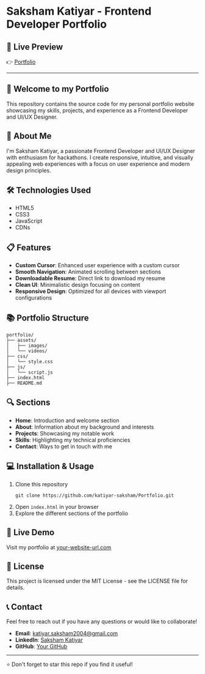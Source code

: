 # Saksham Katiyar - Frontend Developer Portfolio

## 🚀 Live Preview

👉 [Portfolio](http://sakshamkatiyar.vercel.app/)

---

## 👋 Welcome to my Portfolio

This repository contains the source code for my personal portfolio website showcasing my skills, projects, and experience as a Frontend Developer and UI/UX Designer.

## 🚀 About Me

I'm Saksham Katiyar, a passionate Frontend Developer and UI/UX Designer with enthusiasm for hackathons. I create responsive, intuitive, and visually appealing web experiences with a focus on user experience and modern design principles.

## 🛠️ Technologies Used

- HTML5
- CSS3
- JavaScript
- CDNs

## 📋 Features

- **Custom Cursor**: Enhanced user experience with a custom cursor
- **Smooth Navigation**: Animated scrolling between sections
- **Downloadable Resume**: Direct link to download my resume
- **Clean UI**: Minimalistic design focusing on content
- **Responsive Design**: Optimized for all devices with viewport configurations

## 📚 Portfolio Structure

```
portfolio/
├── assets/
│   ├── images/
│   └── videos/
├── css/
│   └── style.css
├── js/
│   └── script.js
├── index.html
├── README.md
```

## 🔍 Sections

- **Home**: Introduction and welcome section
- **About**: Information about my background and interests
- **Projects**: Showcasing my notable work
- **Skills**: Highlighting my technical proficiencies
- **Contact**: Ways to get in touch with me

## 💻 Installation & Usage

1. Clone this repository
   ```
   git clone https://github.com/katiyar-saksham/Portfolio.git
   ```
2. Open `index.html` in your browser
3. Explore the different sections of the portfolio

## 📱 Live Demo

Visit my portfolio at [your-website-url.com](http://sakshamkatiyar.vercel.app/)

## 📄 License

This project is licensed under the MIT License - see the LICENSE file for details.

## 📞 Contact

Feel free to reach out if you have any questions or would like to collaborate!

- **Email**: [katiyar.saksham2004@gmail.com](mailto:katiyar.saksham2004@gmail.com)
- **LinkedIn**: [Saksham Katiyar](https://www.linkedin.com/in/katiyar-saksham/)
- **GitHub**: [Your GitHub](https://github.com/katiyar-saksham)

---

⭐ Don't forget to star this repo if you find it useful!
